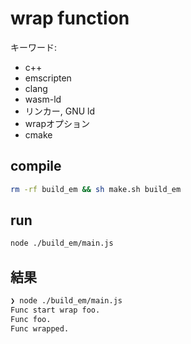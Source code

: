 # wrap function

キーワード:

- c++
- emscripten
- clang
- wasm-ld
- リンカー, GNU ld
- wrapオプション
- cmake

## compile

```bash
rm -rf build_em && sh make.sh build_em
```

## run

```bash
node ./build_em/main.js
```

## 結果

```bash
❯ node ./build_em/main.js
Func start wrap foo.
Func foo.
Func wrapped.
```
